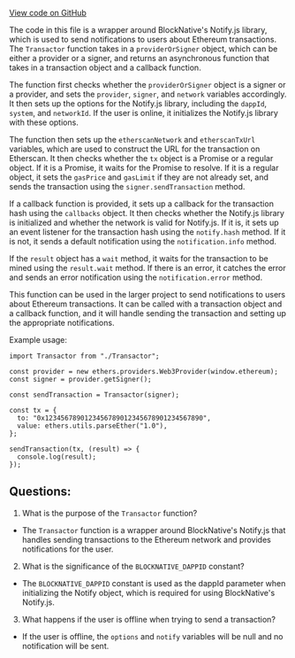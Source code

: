 [View code on GitHub](zoo-labs/zoo/blob/master/lab/src/helpers/Transactor.js)

The code in this file is a wrapper around BlockNative's Notify.js library, which is used to send notifications to users about Ethereum transactions. The `Transactor` function takes in a `providerOrSigner` object, which can be either a provider or a signer, and returns an asynchronous function that takes in a transaction object and a callback function. 

The function first checks whether the `providerOrSigner` object is a signer or a provider, and sets the `provider`, `signer`, and `network` variables accordingly. It then sets up the options for the Notify.js library, including the `dappId`, `system`, and `networkId`. If the user is online, it initializes the Notify.js library with these options. 

The function then sets up the `etherscanNetwork` and `etherscanTxUrl` variables, which are used to construct the URL for the transaction on Etherscan. It then checks whether the `tx` object is a Promise or a regular object. If it is a Promise, it waits for the Promise to resolve. If it is a regular object, it sets the `gasPrice` and `gasLimit` if they are not already set, and sends the transaction using the `signer.sendTransaction` method. 

If a callback function is provided, it sets up a callback for the transaction hash using the `callbacks` object. It then checks whether the Notify.js library is initialized and whether the network is valid for Notify.js. If it is, it sets up an event listener for the transaction hash using the `notify.hash` method. If it is not, it sends a default notification using the `notification.info` method. 

If the `result` object has a `wait` method, it waits for the transaction to be mined using the `result.wait` method. If there is an error, it catches the error and sends an error notification using the `notification.error` method. 

This function can be used in the larger project to send notifications to users about Ethereum transactions. It can be called with a transaction object and a callback function, and it will handle sending the transaction and setting up the appropriate notifications. 

Example usage:

```
import Transactor from "./Transactor";

const provider = new ethers.providers.Web3Provider(window.ethereum);
const signer = provider.getSigner();

const sendTransaction = Transactor(signer);

const tx = {
  to: "0x1234567890123456789012345678901234567890",
  value: ethers.utils.parseEther("1.0"),
};

sendTransaction(tx, (result) => {
  console.log(result);
});
```
## Questions: 
 1. What is the purpose of the `Transactor` function?
- The `Transactor` function is a wrapper around BlockNative's Notify.js that handles sending transactions to the Ethereum network and provides notifications for the user.

2. What is the significance of the `BLOCKNATIVE_DAPPID` constant?
- The `BLOCKNATIVE_DAPPID` constant is used as the dappId parameter when initializing the Notify object, which is required for using BlockNative's Notify.js.

3. What happens if the user is offline when trying to send a transaction?
- If the user is offline, the `options` and `notify` variables will be null and no notification will be sent.
